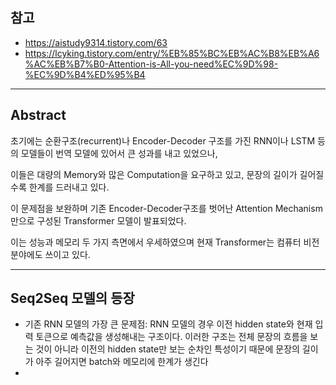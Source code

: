 ## 참고
- https://aistudy9314.tistory.com/63
- https://lcyking.tistory.com/entry/%EB%85%BC%EB%AC%B8%EB%A6%AC%EB%B7%B0-Attention-is-All-you-need%EC%9D%98-%EC%9D%B4%ED%95%B4

---

## Abstract

초기에는 순환구조(recurrent)나 Encoder-Decoder 구조를 가진 RNN이나 LSTM 등의 모델들이 번역 모델에 있어서 큰 성과를 내고 있었으나,

이들은 대량의 Memory와 많은 Computation을 요구하고 있고, 문장의 길이가 길어질수록 한계를 드러내고 있다.

이 문제점을 보완하며 기존 Encoder-Decoder구조를 벗어난 Attention Mechanism만으로 구성된 Transformer 모델이 발표되었다.

이는 성능과 메모리 두 가지 측면에서 우세하였으며 현재 Transformer는 컴퓨터 비전분야에도 쓰이고 있다.

---

## Seq2Seq 모델의 등장

- 기존 RNN 모델의 가장 큰 문제점:
  RNN 모델의 경우 이전 hidden state와 현재 입력 토큰으로 예측값을 생성해내는 구조이다.
  이러한 구조는 전체 문장의 흐름을 보는 것이 아니라 이전의 hidden state만 보는 순차인 특성이기 때문에
  문장의 길이가 아주 길어지면 batch와 메모리에 한계가 생긴다
- 


